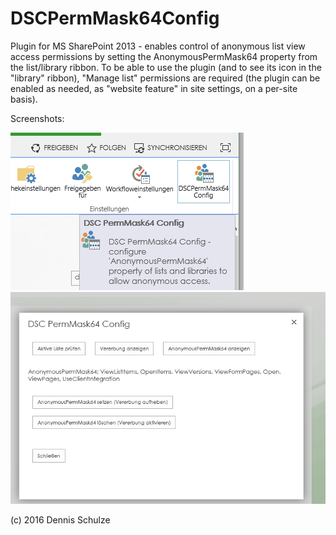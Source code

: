 # DSCPermMask64Config

Plugin for MS SharePoint 2013 - enables control of anonymous list view access permissions by setting the AnonymousPermMask64 property from the list/library ribbon. To be able to use the plugin (and to see its icon in the "library" ribbon), "Manage list" permissions are required (the plugin can be enabled as needed, as "website feature" in site settings, on a per-site basis).

Screenshots:

![Start screen](https://raw.githubusercontent.com/DennisSc/DSCPermMask64Config/master/permmaskscnshot.png "Screenshot")
![Start screen](https://raw.githubusercontent.com/DennisSc/DSCPermMask64Config/master/permmaskscnshot2.png "Screenshot2")

(c) 2016 Dennis Schulze
